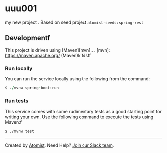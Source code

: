 # uuu001
my new project
.
Based on seed project `atomist-seeds:spring-rest`

## Developmentf

This project is driven using [Maven][mvn]..
.
[mvn]: https://maven.apache.org/ (Maven)k
fdsff
### Run locally

You can run the service locally using the following from the command:

```f
$ ./mvnw spring-boot:run
```

### Run tests

This service comes with some rudimentary tests as a good starting
point for writing your own.  Use the following command to execute the
tests using Maven:f

```
$ ./mvnw test
```

---

Created by [Atomist][atomist].
Need Help?  [Join our Slack team][slack].

[atomist]: https://www.atomist.com/ (Atomist - How Teams Deliver Software)
[slack]: https://join.atomist.com/ (Atomist Community Slack Workspace)
